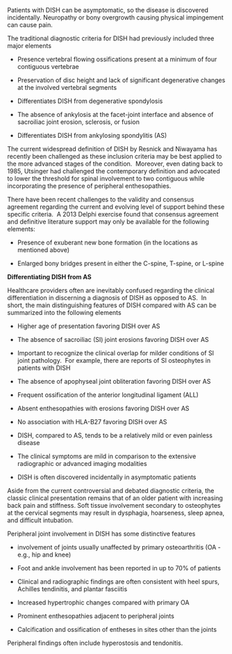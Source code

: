 Patients with DISH can be asymptomatic, so the disease is discovered incidentally. Neuropathy or bony overgrowth causing physical impingement can cause pain.

The traditional diagnostic criteria for DISH had previously included three major elements

- Presence vertebral flowing ossifications present at a minimum of four contiguous vertebrae

- Preservation of disc height and lack of significant degenerative changes at the involved vertebral segments

- Differentiates DISH from degenerative spondylosis

- The absence of ankylosis at the facet-joint interface and absence of sacroiliac joint erosion, sclerosis, or fusion

- Differentiates DISH from ankylosing spondylitis (AS)

The current widespread definition of DISH by Resnick and Niwayama has recently been challenged as these inclusion criteria may be best applied to the more advanced stages of the condition.  Moreover, even dating back to 1985, Utsinger had challenged the contemporary definition and advocated to lower the threshold for spinal involvement to two contiguous while incorporating the presence of peripheral enthesopathies.

There have been recent challenges to the validity and consensus agreement regarding the current and evolving level of support behind these specific criteria.  A 2013 Delphi exercise found that consensus agreement and definitive literature support may only be available for the following elements:

- Presence of exuberant new bone formation (in the locations as mentioned above)

- Enlarged bony bridges present in either the C-spine, T-spine, or L-spine

**Differentiating DISH from AS**

Healthcare providers often are inevitably confused regarding the clinical differentiation in discerning a diagnosis of DISH as opposed to AS.  In short, the main distinguishing features of DISH compared with AS can be summarized into the following elements

- Higher age of presentation favoring DISH over AS

- The absence of sacroiliac (SI) joint erosions favoring DISH over AS

- Important to recognize the clinical overlap for milder conditions of SI joint pathology.  For example, there are reports of SI osteophytes in patients with DISH

- The absence of apophyseal joint obliteration favoring DISH over AS

- Frequent ossification of the anterior longitudinal ligament (ALL)

- Absent enthesopathies with erosions favoring DISH over AS

- No association with HLA-B27 favoring DISH over AS

- DISH, compared to AS, tends to be a relatively mild or even painless disease

- The clinical symptoms are mild in comparison to the extensive radiographic or advanced imaging modalities
- DISH is often discovered incidentally in asymptomatic patients

Aside from the current controversial and debated diagnostic criteria, the classic clinical presentation remains that of an older patient with increasing back pain and stiffness. Soft tissue involvement secondary to osteophytes at the cervical segments may result in dysphagia, hoarseness, sleep apnea, and difficult intubation.

Peripheral joint involvement in DISH has some distinctive features

- involvement of joints usually unaffected by primary osteoarthritis (OA - e.g., hip and knee)

- Foot and ankle involvement has been reported in up to 70% of patients

- Clinical and radiographic findings are often consistent with heel spurs, Achilles tendinitis, and plantar fasciitis

- Increased hypertrophic changes compared with primary OA

- Prominent enthesopathies adjacent to peripheral joints

- Calcification and ossification of entheses in sites other than the joints

Peripheral findings often include hyperostosis and tendonitis.